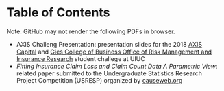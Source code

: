 # Table of Contents

Note: GitHub may not render the following PDFs in browser.

- AXIS Challeng Presentation: presentation slides for the 2018 [AXIS Capital](https://axiscapital.com/) and [Gies College of Business Office of Risk Management and Insurance Research](https://giesbusiness.illinois.edu/ormir) student challege at UIUC
- *Fitting Insurance Claim Loss and Claim Count Data A Parametric View*: related paper submitted to the Undergraduate Statistics Research Project Competition (USRESP) organized by [causeweb.org](causeweb.org)
